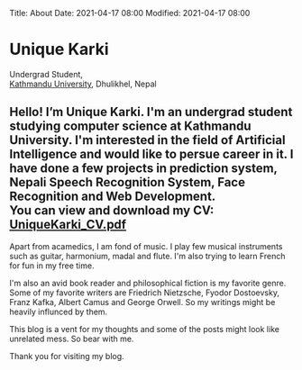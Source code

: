 Title: About
Date: 2021-04-17 08:00
Modified: 2021-04-17 08:00

# Unique Karki
Undergrad Student, <br>
[Kathmandu University](https://ku.edu.np/), Dhulikhel, Nepal

Hello! I’m Unique Karki. I'm an undergrad student studying computer science at Kathmandu University. I'm interested in the field of Artificial Intelligence and would like to persue career in it. I have done a few projects in prediction system, Nepali Speech Recognition System, Face Recognition and Web Development.<br>
You can view and download my CV: [**UniqueKarki_CV.pdf**](/pdfs/UniqueKarki_CV.pdf)
---

Apart from acamedics, I am fond of music. I play few musical instruments such as guitar, harmonium, madal and flute. I'm also trying to learn French for fun in my free time.

I'm also an avid book reader and philosophical fiction is my favorite genre. Some of my favorite writers are Friedrich Nietzsche, Fyodor Dostoevsky, Franz Kafka, Albert Camus and George Orwell. So my writings might be heavily influnced by them.

This blog is a vent for my thoughts and some of the posts might look like unrelated mess. So bear with me. 

Thank you for visiting my blog.